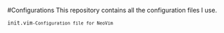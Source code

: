 #Configurations
This repository contains all the configuration files I use.

<p><code>init.vim<code/>-Configuration file for NeoVim</p>
